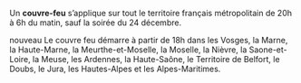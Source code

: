 <div class="conseil conseil-orange">

Un **couvre-feu** s’applique sur tout le territoire français métropolitain de 20h à 6h du matin, sauf la soirée du 24 décembre.

<span class="nouveau">nouveau</span> Le couvre feu démarre à partir de 18h dans les Vosges, la Marne, la Haute-Marne, la Meurthe-et-Moselle, la Moselle, la Nièvre, la Saone-et-Loire, la Meuse, les Ardennes, la Haute-Saône, le Territoire de Belfort, le Doubs, le Jura, les Hautes-Alpes et les Alpes-Maritimes.

</div>


